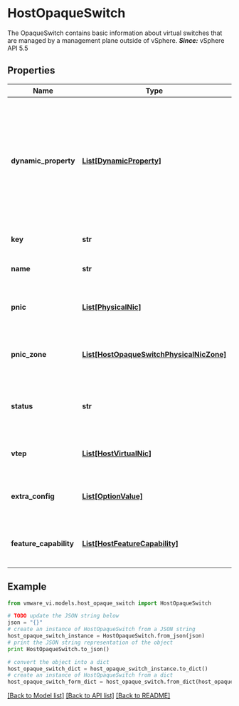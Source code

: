 # HostOpaqueSwitch

The OpaqueSwitch contains basic information about virtual switches that are managed by a management plane outside of vSphere.  ***Since:*** vSphere API 5.5 

## Properties
Name | Type | Description | Notes
------------ | ------------- | ------------- | -------------
**dynamic_property** | [**List[DynamicProperty]**](DynamicProperty.md) | Set of dynamic properties.  This property is optional because only the properties of an object that are unknown to a client will be part of this set. This property is not readonly just in case we want to send such properties from a client in the future.  | [optional] 
**key** | **str** | The opaque switch ID.  ***Since:*** vSphere API 5.5  | 
**name** | **str** | The opaque switch name.  ***Since:*** vSphere API 5.5  | [optional] 
**pnic** | [**List[PhysicalNic]**](PhysicalNic.md) | The set of physical network adapters associated with this switch.  ***Since:*** vSphere API 5.5  | [optional] 
**pnic_zone** | [**List[HostOpaqueSwitchPhysicalNicZone]**](HostOpaqueSwitchPhysicalNicZone.md) | The IDs of networking zones associated with this switch.  ***Since:*** vSphere API 6.0  | [optional] 
**status** | **str** | Opaque switch status.  See *OpaqueSwitchState* for valid values.  ***Since:*** vSphere API 6.0  | [optional] 
**vtep** | [**List[HostVirtualNic]**](HostVirtualNic.md) | List of VTEPs associated with this switch.  ***Since:*** vSphere API 6.0  | [optional] 
**extra_config** | [**List[OptionValue]**](OptionValue.md) | Extra NSX specific properties for opaque switch.  ***Since:*** vSphere API 6.5  | [optional] 
**feature_capability** | [**List[HostFeatureCapability]**](HostFeatureCapability.md) | Array of host specific feature capabilities that the switch has.  ***Since:*** vSphere API 6.7  | [optional] 

## Example

```python
from vmware_vi.models.host_opaque_switch import HostOpaqueSwitch

# TODO update the JSON string below
json = "{}"
# create an instance of HostOpaqueSwitch from a JSON string
host_opaque_switch_instance = HostOpaqueSwitch.from_json(json)
# print the JSON string representation of the object
print HostOpaqueSwitch.to_json()

# convert the object into a dict
host_opaque_switch_dict = host_opaque_switch_instance.to_dict()
# create an instance of HostOpaqueSwitch from a dict
host_opaque_switch_form_dict = host_opaque_switch.from_dict(host_opaque_switch_dict)
```
[[Back to Model list]](../README.md#documentation-for-models) [[Back to API list]](../README.md#documentation-for-api-endpoints) [[Back to README]](../README.md)


